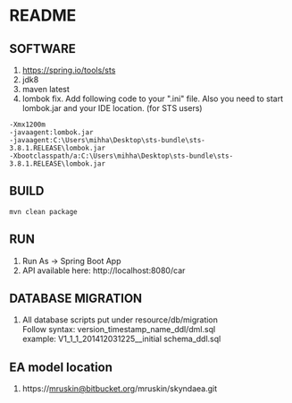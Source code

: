 # README #
## SOFTWARE ##
1. https://spring.io/tools/sts
2. jdk8
3. maven latest
4. lombok fix. Add following code to your ".ini" file. Also you need to start lombok.jar and your IDE location. (for STS users)

```
-Xmx1200m
-javaagent:lombok.jar
-javaagent:C:\Users\mihha\Desktop\sts-bundle\sts-3.8.1.RELEASE\lombok.jar
-Xbootclasspath/a:C:\Users\mihha\Desktop\sts-bundle\sts-3.8.1.RELEASE\lombok.jar
```


## BUILD ##
~~~~
mvn clean package
~~~~

## RUN ##
1. Run As -> Spring Boot App
2. API available here: http://localhost:8080/car

## DATABASE MIGRATION ##
1. All database scripts put under resource/db/migration  
Follow syntax: version_timestamp_name_ddl/dml.sql  
example: V1_1_1_201412031225__initial schema_ddl.sql

## EA model location ##
1. https://mruskin@bitbucket.org/mruskin/skyndaea.git
